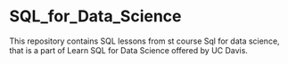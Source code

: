# SQL_for_Data_Science
This repository contains SQL lessons from st course Sql for data science, that is a part of Learn SQL for Data Science offered by UC Davis.
